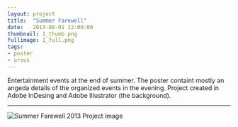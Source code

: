 ```yaml
---
layout: project
title:  "Summer Farewell"
date:   2013-08-01 12:00:00
thumbnail: 1_thumb.png
fullimage: 1_full.png
tags:
- poster
- ursus
---
```


Entertainment events at the end of summer. The poster containt mostly
an angeda details of the organized events in the evening. Project
created in Adobe InDesing and Adobe Illustrator (the background).

---

![Summer Farewell 2013 Project image](/assets/images/{{page.fullimage}})

